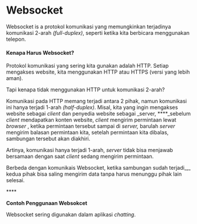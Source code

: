 # Websocket

Websocket is a protokol komunikasi yang memungkinkan terjadinya komunikasi 2-arah _\(full-duplex\)_, seperti ketika kita berbicara menggunakan telepon.

#### 

#### Kenapa Harus Websocket?

Protokol komunikasi yang sering kita gunakan adalah HTTP. Setiap mengakses website, kita menggunakan HTTP atau HTTPS \(versi yang lebih aman\).

Tapi kenapa tidak menggunakan HTTP untuk komunikasi 2-arah?

Komunikasi pada HTTP memang terjadi antara 2 pihak, namun komunikasi ini hanya terjadi 1-arah _\(half-duplex\)_. Misal, kita yang ingin mengakses website sebagai _client_ dan penyedia website sebagai _server, ****_sebelum _client_ mendapatkan konten website, _client_ mengirim permintaan lewat _browser_ , ketika permintaan tersebut sampai di _server,_ barulah _server_ mengirim balasan permintaan kita, setelah permintaan kita dibalas, sambungan tersebut akan diakhiri.

Artinya, komunikasi hanya terjadi 1-arah, _server_ tidak bisa menjawab bersamaan dengan saat _client_ sedang mengirim permintaan.

Berbeda dengan komunikais Websocket, ketika sambungan sudah terjadi_,_ kedua pihak bisa saling mengirim data tanpa harus menunggu pihak lain selesai. 

\*\*\*\*

**Contoh Penggunaan Websokcet**

Websocket sering digunakan dalam aplikasi _chatting_. 


